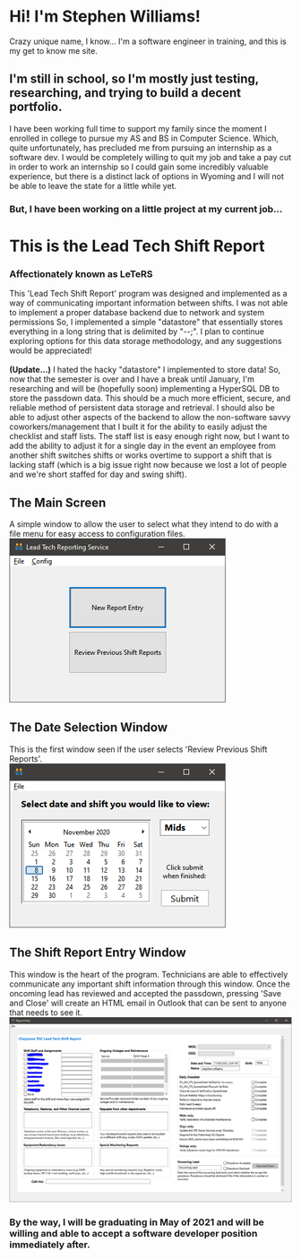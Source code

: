 # Hi! I'm Stephen Williams!
Crazy unique name, I know... I'm a software engineer in training, and this is my get to know me site.
## I'm still in school, so I'm mostly just testing, researching, and trying to build a decent portfolio.  
I have been working full time to support my family since the moment I enrolled in college to pursue my AS and BS in Computer Science. Which, quite unfortunately, has precluded
me from pursuing an internship as a software dev. I would be completely willing to quit my job and take a pay cut in order to work an internship so I could gain some incredibly
valuable experience, but there is a distinct lack of options in Wyoming and I will not be able to leave the state for a little while yet.  

### But, I have been working on a little project at my current job...  

# This is the Lead Tech Shift Report  

### Affectionately known as LeTeRS  

This 'Lead Tech Shift Report' program was designed and implemented as a way of communicating important information between shifts.
I was not able to implement a proper database backend due to network and system permissions
So, I implemented a simple "datastore" that essentially stores everything in a long string that is delimited by "--;".
I plan to continue exploring options for this data storage methodology, and any suggestions would be appreciated!  
</br >
**(Update...)** I hated the hacky "datastore" I implemented to store data! So, now that the semester is over and I have a break until January, I'm researching and will be (hopefully soon)
implementing a HyperSQL DB to store the passdown data. This should be a much more efficient, secure, and reliable method of persistent data storage and retrieval. I should also be
able to adjust other aspects of the backend to allow the non-software savvy coworkers/management that I built it for the ability to easily adjust the checklist and staff lists. The staff
list is easy enough right now, but I want to add the ability to adjust it for a single day in the event an employee from another shift switches shifts or works overtime to support a shift
that is lacking staff (which is a big issue right now because we lost a lot of people and we're short staffed for day and swing shift).


## The Main Screen   
A simple window to allow the user to select what they intend to do with a file menu for easy access to configuration files.  
![Image of Main Window](img/main.png)

## The Date Selection Window  
This is the first window seen if the user selects 'Review Previous Shift Reports'.  
![Image of Date Selection Window](img/date_selection.PNG)

## The Shift Report Entry Window
This window is the heart of the program. Technicians are able to effectively communicate any important shift information through this window. Once the oncoming lead has reviewed and accepted the passdown, pressing 'Save and Close' will create an HTML email in Outlook that can be sent to anyone that needs to see it.
![Image of Shift Report Entry](img/passdown_entry.PNG)



### By the way, I will be graduating in May of 2021 and will be willing and able to accept a software developer position immediately after.
